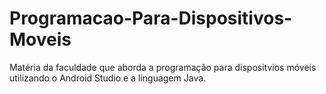 # Programacao-Para-Dispositivos-Moveis
Matéria da faculdade que aborda a programação para dispositvios móveis utilizando o Android Studio e a linguagem Java.
